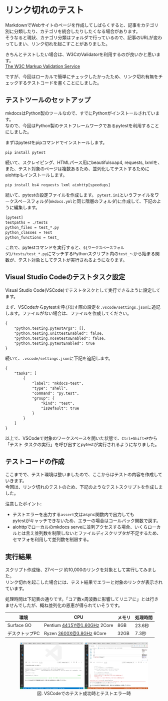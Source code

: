 # リンク切れのテスト
MarkdownでWebサイトのページを作成してしばらくすると、記事をカテゴリ別に分類したり、カテゴリを統合したりしたくなる場合があります。  
そうなると現状、カテゴリ分類はフォルダで行っているので、記事のURLが変わってしまい、リンク切れを起こすことがありました。  

きちんとテストしたい場合は、W3CのValidatorを利用するのが良いかと思います。  
[The W3C Markup Validation Service](https://validator.w3.org)

ですが、今回はローカルで簡単にチェックしたかったため、リンク切れ有無をチェックするテストコードを書くことにしました。  

## テストツールのセットアップ
mkdocsはPython製のツールなので、すでにPythonがインストールされています。  
なので、今回はPython製のテストフレームワークであるpytestを利用することにしました。  

まずはpytestをpipコマンドでインストールします。

```
pip install pytest
```

続いて、スクレイピング、HTMLパース用にbeautifulsoap4,  requests, lxmlを、  
また、テスト対象のページは複数あるため、並列化してテストするためにaiohttpもインストールします。

```
pip install bs4 requests lxml aiohttp[speedups]
```

続いて、pytestの設定ファイルを作成します。
`pytest.ini`というファイルをワークスペースフォルダ(`mkdocs.yml`と同じ階層のフォルダ)に作成して、下記のように編集します。

```
[pytest]
testpaths = ./tests
python_files = test_*.py
python_classes = Test
python_functions = test_
```

これで、pytestコマンドを実行すると、`${ワークスペースフォルダ}/tests/test_*.py`にマッチするPythonスクリプト内の`test_～`から始まる関数が、テスト対象としてテストが実行されるようになります。  

## Visual Studio Codeのテストタスク設定
Visual Studio Code(VSCode)でテストタスクとして実行できるように設定してます。  

まず、VSCodeからpytestを呼び出す際の設定を`.vscode/settings.json`に追記します。ファイルがない場合は、ファイルを作成してください。  

```
{
	"python.testing.pytestArgs": [],
	"python.testing.unittestEnabled": false,
	"python.testing.nosetestsEnabled": false,
	"python.testing.pytestEnabled": true
}
```

続いて、`.vscode/settings.json`に下記を追記します。

```
{
	"tasks": [
		{
			"label": "mkdocs-test",
			"type": "shell",
			"command": "py.test",
			"group": {
				"kind": "test",
				"isDefault": true
			}
		}
	]
}
```

以上で、VSCodeで対象のワークスペースを開いた状態で、`Ctrl+Shift+P`から「テスト タスクの実行」を呼び出すとpytestが実行されるようになりました。  

## テストコードの作成
ここまでで、テスト環境は整いましたので、ここからはテストの内容を作成していきます。  
今回は、リンク切れのテストのため、下記のようなテストスクリプトを作成しました。

注意したポイント:

* テストエラーを出力する`assert`文はasync関数内で出力しても  
	pytestがキャッチできないため、エラーの場合はコールバック関数で戻す。
* aiohttpでローカルのmkdocs serveに並列アクセスする場合、いくらローカルとは言え並列数を制限しないとファイルディスクリプタが不足するため、セマフォを利用して並列数を制限する。


<script src="https://gist-it.appspot.com/https://github.com/roy-n-roy/roy-n-roy.github.io/blob/docs/tests/test_url_link.py"></script>

## 実行結果
スクリプト作成後、27ページ 約10,000のリンクを対象として実行してみました。  
リンク切れを起こした場合には、テスト結果でエラーと対象のリンクが表示されています。  

処理時間は下記表の通りです。「コア数×周波数に影響してリニアに」とは行きませんでしたが、概ね並列化の恩恵が得られていそうです。

| 環境           | CPU                         | メモリ | 処理時間 |
| -------------- | --------------------------- | ------ | -------- |
| Surface GO     | Pentium 4415Y@1.60GHz 2Core | 8GB    | 23.6秒   |
| デスクトップPC | Ryzen 3600X@3.8GHz 6Core    | 32GB   | 7.3秒    |

<figure style="text-align: center;">
<a href="/imgs/mkdocs_test_result_success.png" data-lightbox="mkdocs_test_result"><img src="/imgs/mkdocs_test_result_success.png" width=48% /></a>
<a href="/imgs/mkdocs_test_result_error.png" data-lightbox="mkdocs_test_result"><img src="/imgs/mkdocs_test_result_error.png" width=48% /></a>
<figcaption>図. VSCodeでのテスト成功時とテストエラー時</figcaption></figure>

